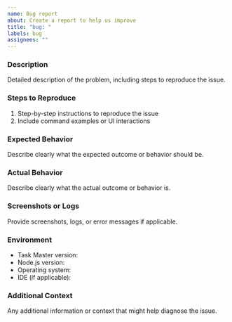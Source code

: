 ```yaml
---
name: Bug report
about: Create a report to help us improve
title: "bug: "
labels: bug
assignees: ""
---
```


### Description

Detailed description of the problem, including steps to reproduce the issue.

### Steps to Reproduce

1. Step-by-step instructions to reproduce the issue
2. Include command examples or UI interactions

### Expected Behavior

Describe clearly what the expected outcome or behavior should be.

### Actual Behavior

Describe clearly what the actual outcome or behavior is.

### Screenshots or Logs

Provide screenshots, logs, or error messages if applicable.

### Environment

- Task Master version:
- Node.js version:
- Operating system:
- IDE (if applicable):

### Additional Context

Any additional information or context that might help diagnose the issue.
